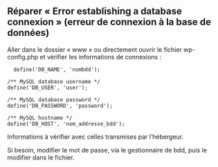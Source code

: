 ## Réparer « Error establishing a database connexion » (erreur de connexion à la base de données)

Aller dans le dossier « www » ou directement ouvrir le fichier wp-config.php et vérifier les informations de connexions : 

```
  define('DB_NAME', 'nombdd');

/** MySQL database username */
define('DB_USER', 'user');

/** MySQL database password */
define('DB_PASSWORD', 'password');

/** MySQL hostname */
define('DB_HOST', 'nom_addresse_bdd');

```

Informations à vérifier avec celles transmises par l’hébergeur.


Si besoin, modifier le mot de passe, via le gestionnaire de bdd, puis le modifier dans le fichier. 
